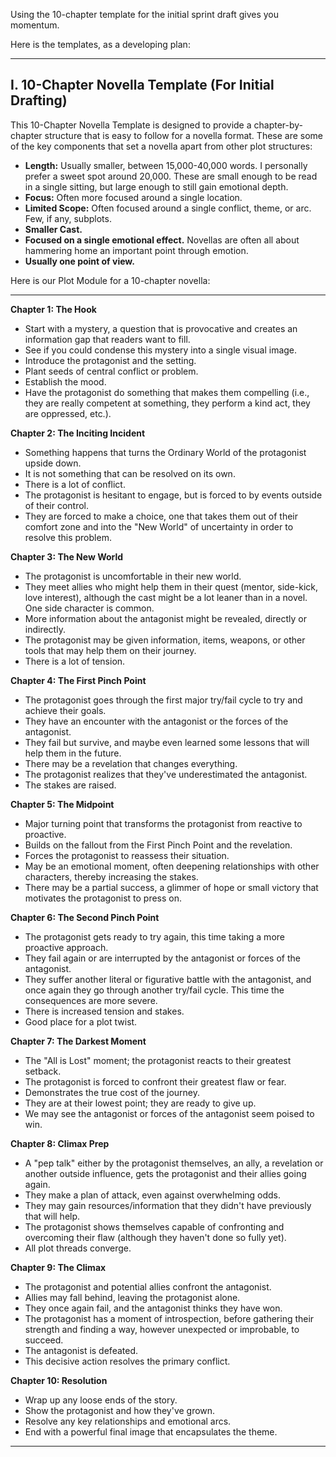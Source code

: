 Using the 10-chapter template for the initial sprint draft gives you momentum.

Here is the templates, as a developing plan:

---

## **I. 10-Chapter Novella Template (For Initial Drafting)**

This 10-Chapter Novella Template is designed to provide a chapter-by-chapter structure that is easy to follow for a novella format. These are some of the key components that set a novella apart from other plot structures:

*   **Length:** Usually smaller, between 15,000-40,000 words. I personally prefer a sweet spot around 20,000. These are small enough to be read in a single sitting, but large enough to still gain emotional depth.
*   **Focus:** Often more focused around a single location.
*   **Limited Scope:** Often focused around a single conflict, theme, or arc. Few, if any, subplots.
*   **Smaller Cast.**
*   **Focused on a single emotional effect.** Novellas are often all about hammering home an important point through emotion.
*   **Usually one point of view.**

Here is our Plot Module for a 10-chapter novella:

---

**Chapter 1: The Hook**
*   Start with a mystery, a question that is provocative and creates an information gap that readers want to fill.
*   See if you could condense this mystery into a single visual image.
*   Introduce the protagonist and the setting.
*   Plant seeds of central conflict or problem.
*   Establish the mood.
*   Have the protagonist do something that makes them compelling (i.e., they are really competent at something, they perform a kind act, they are oppressed, etc.).

**Chapter 2: The Inciting Incident**
*   Something happens that turns the Ordinary World of the protagonist upside down.
*   It is not something that can be resolved on its own.
*   There is a lot of conflict.
*   The protagonist is hesitant to engage, but is forced to by events outside of their control.
*   They are forced to make a choice, one that takes them out of their comfort zone and into the "New World" of uncertainty in order to resolve this problem.

**Chapter 3: The New World**
*   The protagonist is uncomfortable in their new world.
*   They meet allies who might help them in their quest (mentor, side-kick, love interest), although the cast might be a lot leaner than in a novel. One side character is common.
*   More information about the antagonist might be revealed, directly or indirectly.
*   The protagonist may be given information, items, weapons, or other tools that may help them on their journey.
*   There is a lot of tension.

**Chapter 4: The First Pinch Point**
*   The protagonist goes through the first major try/fail cycle to try and achieve their goals.
*   They have an encounter with the antagonist or the forces of the antagonist.
*   They fail but survive, and maybe even learned some lessons that will help them in the future.
*   There may be a revelation that changes everything.
*   The protagonist realizes that they've underestimated the antagonist.
*   The stakes are raised.

**Chapter 5: The Midpoint**
*   Major turning point that transforms the protagonist from reactive to proactive.
*   Builds on the fallout from the First Pinch Point and the revelation.
*   Forces the protagonist to reassess their situation.
*   May be an emotional moment, often deepening relationships with other characters, thereby increasing the stakes.
*   There may be a partial success, a glimmer of hope or small victory that motivates the protagonist to press on.

**Chapter 6: The Second Pinch Point**
*   The protagonist gets ready to try again, this time taking a more proactive approach.
*   They fail again or are interrupted by the antagonist or forces of the antagonist.
*   They suffer another literal or figurative battle with the antagonist, and once again they go through another try/fail cycle. This time the consequences are more severe.
*   There is increased tension and stakes.
*   Good place for a plot twist.

**Chapter 7: The Darkest Moment**
*   The "All is Lost" moment; the protagonist reacts to their greatest setback.
*   The protagonist is forced to confront their greatest flaw or fear.
*   Demonstrates the true cost of the journey.
*   They are at their lowest point; they are ready to give up.
*   We may see the antagonist or forces of the antagonist seem poised to win.

**Chapter 8: Climax Prep**
*   A "pep talk" either by the protagonist themselves, an ally, a revelation or another outside influence, gets the protagonist and their allies going again.
*   They make a plan of attack, even against overwhelming odds.
*   They may gain resources/information that they didn't have previously that will help.
*   The protagonist shows themselves capable of confronting and overcoming their flaw (although they haven't done so fully yet).
*   All plot threads converge.

**Chapter 9: The Climax**
*   The protagonist and potential allies confront the antagonist.
*   Allies may fall behind, leaving the protagonist alone.
*   They once again fail, and the antagonist thinks they have won.
*   The protagonist has a moment of introspection, before gathering their strength and finding a way, however unexpected or improbable, to succeed.
*   The antagonist is defeated.
*   This decisive action resolves the primary conflict.

**Chapter 10: Resolution**
*   Wrap up any loose ends of the story.
*   Show the protagonist and how they've grown.
*   Resolve any key relationships and emotional arcs.
*   End with a powerful final image that encapsulates the theme.

---